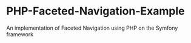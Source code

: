 # PHP-Faceted-Navigation-Example
An implementation of Faceted Navigation using PHP on the Symfony framework
